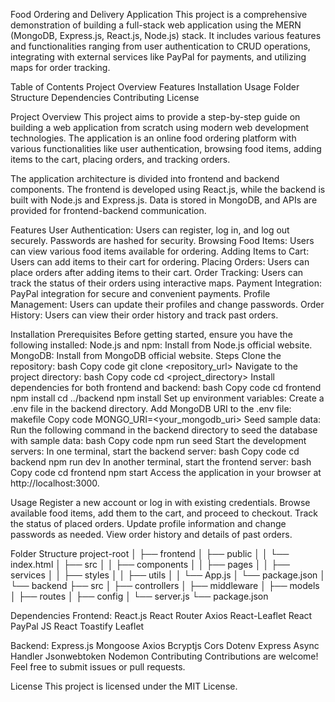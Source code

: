 Food Ordering and Delivery Application
This project is a comprehensive demonstration of building a full-stack web application using the MERN (MongoDB, Express.js, React.js, Node.js) stack. It includes various features and functionalities ranging from user authentication to CRUD operations, integrating with external services like PayPal for payments, and utilizing maps for order tracking.

Table of Contents
Project Overview
Features
Installation
Usage
Folder Structure
Dependencies
Contributing
License

Project Overview
This project aims to provide a step-by-step guide on building a web application from scratch using modern web development technologies. The application is an online food ordering platform with various functionalities like user authentication, browsing food items, adding items to the cart, placing orders, and tracking orders.

The application architecture is divided into frontend and backend components. The frontend is developed using React.js, while the backend is built with Node.js and Express.js. Data is stored in MongoDB, and APIs are provided for frontend-backend communication.

Features
User Authentication: Users can register, log in, and log out securely. Passwords are hashed for security.
Browsing Food Items: Users can view various food items available for ordering.
Adding Items to Cart: Users can add items to their cart for ordering.
Placing Orders: Users can place orders after adding items to their cart.
Order Tracking: Users can track the status of their orders using interactive maps.
Payment Integration: PayPal integration for secure and convenient payments.
Profile Management: Users can update their profiles and change passwords.
Order History: Users can view their order history and track past orders.

Installation
Prerequisites
Before getting started, ensure you have the following installed:
Node.js and npm: Install from Node.js official website.
MongoDB: Install from MongoDB official website.
Steps
Clone the repository:
bash
Copy code
git clone <repository_url>
Navigate to the project directory:
bash
Copy code
cd <project_directory>
Install dependencies for both frontend and backend:
bash
Copy code
cd frontend
npm install
cd ../backend
npm install
Set up environment variables:
Create a .env file in the backend directory.
Add MongoDB URI to the .env file:
makefile
Copy code
MONGO_URI=<your_mongodb_uri>
Seed sample data:
Run the following command in the backend directory to seed the database with sample data:
bash
Copy code
npm run seed
Start the development servers:
In one terminal, start the backend server:
bash
Copy code
cd backend
npm run dev
In another terminal, start the frontend server:
bash
Copy code
cd frontend
npm start
Access the application in your browser at http://localhost:3000.

Usage
Register a new account or log in with existing credentials.
Browse available food items, add them to the cart, and proceed to checkout.
Track the status of placed orders.
Update profile information and change passwords as needed.
View order history and details of past orders.

Folder Structure
project-root
│
├── frontend
│   ├── public
│   │   └── index.html
│   ├── src
│   │   ├── components
│   │   ├── pages
│   │   ├── services
│   │   ├── styles
│   │   ├── utils
│   │   └── App.js
│   └── package.json
│
└── backend
    ├── src
    │   ├── controllers
    │   ├── middleware
    │   ├── models
    │   ├── routes
    │   ├── config
    │   └── server.js
    └── package.json
    
Dependencies
Frontend:
React.js
React Router
Axios
React-Leaflet
React PayPal JS
React Toastify
Leaflet


Backend:
Express.js
Mongoose
Axios
Bcryptjs
Cors
Dotenv
Express Async Handler
Jsonwebtoken
Nodemon
Contributing
Contributions are welcome! Feel free to submit issues or pull requests.

License
This project is licensed under the MIT License.
